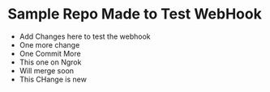 
# Sample Repo Made to Test WebHook
- Add Changes here to test the webhook
- One more change
- One Commit More
- This one on Ngrok
- Will merge soon
- This CHange is new

